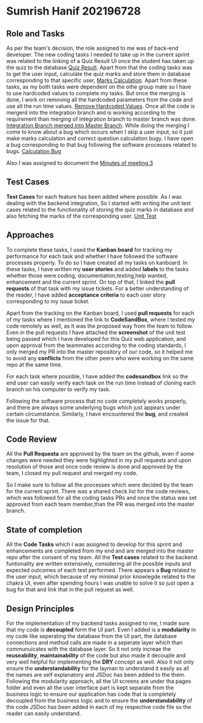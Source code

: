 # Sumrish Hanif  202196728

## Role and Tasks

As per the team's decision, the role assigned to me was of back-end developer. The new coding tasks I needed to take up in the current sprint was related to the linking of a Quiz Result UI once the student has taken up the quiz to the database [Quiz Result](https://github.com/orgs/MUN-COMP6905/projects/11/views/1?pane=issue&itemId=25155100). Apart from that the coding tasks was to get the user input, calculate the quiz marks and store them in database corresponding to that specific user, [Marks Calculation](https://github.com/orgs/MUN-COMP6905/projects/11/views/1?pane=issue&itemId=25138474). Apart from these tasks, as my both tasks were dependent on the othe group mate so I have to use hardcoded values to complete my tasks. But once the merging is done, I work on removing all the hardcoded parameters from the code and use all the run time values. [Remove Hardcoded Values](https://github.com/orgs/MUN-COMP6905/projects/11/views/1?pane=issue&itemId=25584523).
Once all the code is mergerd into the integration branch and is working according to the requirement than merging of integration branch to master branch was done. [Integration Branch merged into Master Branch](https://github.com/orgs/MUN-COMP6905/projects/11?pane=issue&itemId=25674596).
While doing the merging I come to know about a bug which occurs when I skip a user input, so it just make marks calculation and correct question calculation bugy. I have open a bug corresponding to that bug following the software processes related to bugs. [Calculation Bug](https://github.com/orgs/MUN-COMP6905/projects/11/views/1?pane=issue&itemId=25610669)

Also I was assigned to document the [Minutes of meeting 3](https://github.com/orgs/MUN-COMP6905/projects/11?pane=issue&itemId=25764208)

## Test Cases

**Test Cases** for each feature has been added where possible. As I was dealing with the backend integration, So I started with writing the unit test cases related to the functionality of storing the quiz marks in database and also fetching the marks of the corresponding user. [Unit Test](https://github.com/orgs/MUN-COMP6905/projects/11/views/1?pane=issue&itemId=25576892)

## Approaches

To complete these tasks, I used the **Kanban board** for tracking my performance for each task and whether I have followed the software processes properly. To do so I have created all my tasks on kanboard. In these tasks, I have written my **user stories** and added **labels** to the tasks whether those were coding, documentation,testing,help wanted, enhancement and the current sprint. On top of that, I linked the **pull requests** of that task with my issue tickets. For a better understanding of the reader, I have added **acceptance criteria** to each user story corresponding to my issue ticket.

Apart from the tracking on the Kanban board, I used **pull requests** for each of my tasks where I mentioned the link to **CodeSandBox**, where I tested my code remotely as well, as it was the proposed way from the team to follow. Even in the pull requests I have attached the **screenshot** of the unit test being passed which I have developed for this Quiz web application, and upon approval from the teammates accoridng to the coding standards, I only merged my PR into the master repository of our code, so it helped me to avoid any **conflicts** from the other peers who were working on the same repo at the same time. 

For each task where possible, I have added the **codesandbox** link so the end user can easily verify each task on the run time instead of cloning each branch on his computer to verify my task. 

Following the software process that no code completely works properly, and there are always some underlying bugs which just appears under certain circumstance. Similarly, I have encountered the **bug**, and created the issue for that.  

## Code Review

All the **Pull Requesta** are approved by the team on the github, even if some changes were needed they were highlighted in my pull requests and upon resolution of those and once code review is done and approved by the team, I closed my pull request and merged my code. 

So I make sure to follow all the processes which were decided by the team for the current sprint.
There was a shared check list for the code reviews, which was followed for all the coding tasks PRs and once the status was set approved from each team member,than the PR was merged into the master branch.

## State of completion

All the **Code Tasks** which I was assigned to develop for this sprint and enhancements  are completed from my end and are merged into the master repo after the consent of my team. 
All the **Test cases** related to the backend funtionality are written extensively, considering all the possible inputs and expected outcomes of each test performed. 
There appears a **Bug** related to the user input, which because of my minimal prior knowlegde related to the chakra UI, even after spending hours I was unable to solve it so just open a bug for that and link that in the pull request as well.

## Design Principles

For the implementation of my backend tasks assigned to me, I made sure that my code is **decoupled** form the UI part. Even I added is a **modularity** in my code like seperating the database from the UI part, the database connections and method calls are made in a seperate layer which than communuicates with the database layer. So it not only increae the  **reuseability**, **maintainability** of the code but also made it decouple and very well helpful for implementing the 
**DRY** concept as well. Also it not only ensure the **understandability** for the layman to understand it easily as all the names are self explanatory and JSDoc has been added to the them.
Following the modularity approach, all the UI screens are under tha pages folder and even all the user interface part is kept separate from the business logic to ensure our application has code that is completely decoupled from the business logic and to ensure the **understandability** of the code JSDoc has been added in each of my respective code file so the reader can easily understand.

